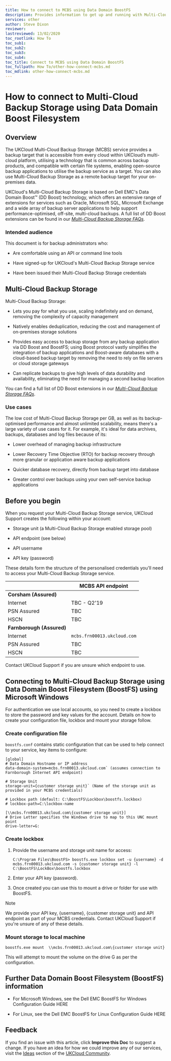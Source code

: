 ```yaml
---
title: How to connect to MCBS using Data Domain BoostFS
description: Provides information to get up and running with Multi-Cloud Backup Storage
services: other
author: Steve Dixon
reviewer:
lastreviewed: 13/02/2020
toc_rootlink: How To
toc_sub1:
toc_sub2:
toc_sub3:
toc_sub4:
toc_title: Connect to MCBS using Data Domain BoostFS
toc_fullpath: How To/other-how-connect-mcbs.md
toc_mdlink: other-how-connect-mcbs.md
---
```


# How to connect to Multi-Cloud Backup Storage using Data Domain Boost Filesystem

## Overview

The UKCloud Multi-Cloud Backup Storage (MCBS) service provides a backup target that is accessible from every cloud within UKCloud’s multi-cloud platform, utilising a technology that is common across backup products, and compatible with certain file systems, enabling open-source backup applications to utilise the backup service as a target. You can also use Multi-Cloud Backup Storage as a remote backup target for your on-premises data.

UKCloud's Multi-Cloud Backup Storage is based on Dell EMC's Data Domain Boost&trade; (DD Boost) technology, which offers an extensive range of extensions for services such as Oracle, Microsoft SQL, Microsoft Exchange and a wide array of backup server applications to help support performance-optimised, off-site, multi-cloud backups. A full list of DD Boost extensions can be found in our [*Multi-Cloud Backup Storage FAQs*](other-faq-mcbs.md).

### Intended audience

This document is for backup administrators who:

- Are comfortable using an API or command line tools

- Have signed-up for UKCloud's Multi-Cloud Backup Storage service

- Have been issued their Multi-Cloud Backup Storage credentials

## Multi-Cloud Backup Storage

Multi-Cloud Backup Storage:

- Lets you pay for what you use, scaling indefinitely and on demand, removing the complexity of capacity management

- Natively enables deduplication, reducing the cost and management of on-premises storage solutions

- Provides easy access to backup storage from any backup application via DD Boost and BoostFS; using Boost protocol vastly simplifies the integration of backup applications and Boost-aware databases with a cloud-based backup target by removing the need to rely on file servers or cloud storage gateways

- Can replicate backups to give high levels of data durability and availability, eliminating the need for managing a second backup location

You can find a full list of DD Boost extensions in our [*Multi-Cloud Backup Storage FAQs*](other-faq-mcbs.md).

### Use cases

The low cost of Multi-Cloud Backup Storage per GB, as well as its backup-optimised performance and almost unlimited scalability, means there's a large variety of use cases for it. For example, it's ideal for data archives, backups, databases and log files because of its:

- Lower overhead of managing backup infrastructure

- Lower Recovery Time Objective (RTO) for backup recovery through more granular or application aware backup applications

- Quicker database recovery, directly from backup target into database

- Greater control over backups using your own self-service backup applications

## Before you begin

When you request your Multi-Cloud Backup Storage service, UKCloud Support creates the following within your account:

- Storage unit (a Multi-Cloud Backup Storage enabled storage pool)

- API endpoint (see below)

- API username

- API key (password)

These details form the structure of the personalised credentials you'll need to access your Multi-Cloud Backup Storage service.

&nbsp;| MCBS API endpoint
------|-----------------
**Corsham (Assured)** |
Internet | TBC - Q2'19
PSN Assured | TBC
HSCN | TBC
**Farnborough (Assured)** |
Internet | `mcbs.frn00013.ukcloud.com`
PSN Assured | TBC
HSCN | TBC

Contact UKCloud Support if you are unsure which endpoint to use.

## Connecting to Multi-Cloud Backup Storage using Data Domain Boost Filesystem (BoostFS) using Microsoft Windows

For authentication we use local accounts, so you need to create a lockbox to store the password and key values for the account. Details on how to create your configuration file, lockbox and mount your storage follow.

### Create configuration file

`boostfs.conf` contains static configuration that can be used to help connect to your service, key items to configure:

``` none
[global]
# Data Domain Hostname or IP address
data-domain-system=mcbs.frn00013.ukcloud.com` (assumes connection to Farnborough Internet API endpoint)

# Storage Unit
storage-unit={customer storage unit}` (Name of the storage unit as provided in your MCBS credentials)

# Lockbox path (default: C:\BoostFS\Lockbox\boostfs.lockbox)
# lockbox-path=C:\lockbox-name

[\\mcbs.frn00013.ukcloud.com\{customer storage unit}]
# Drive Letter specifies the Windows drive to map to this UNC mount point
drive-letter=G:
```

### Create lockbox

1. Provide the username and storage unit name for access:

    `C:\Program Files\BoostFS> boostfs.exe lockbox set -u {username} -d mcbs.frn00013.ukcloud.com -s {customer storage unit} -l C:\BoostFS\LockBox\boostfs.lockbox`

2. Enter your API key (password).

3. Once created you can use this to mount a drive or folder for use with BoostFS.

> [!NOTE]
> We provide your API key, {username}, {customer storage unit} and API endpoint as part of your MCBS credentials. Contact UKCloud Support if you're unsure of any of these details.

### Mount storage to local machine

`boostfs.exe mount  \\mcbs.frn00013.ukcloud.com\{customer storage unit}`

This will attempt to mount the volume on the drive G as per the configuration.

## Further Data Domain Boost Filesystem (BoostFS) information

- For Microsoft Windows, see the Dell EMC BoostFS for Windows Configuration Guide HERE

- For Linux, see the Dell EMC BoostFS for Linux Configuration Guide HERE

## Feedback

If you find an issue with this article, click **Improve this Doc** to suggest a change. If you have an idea for how we could improve any of our services, visit the [Ideas](https://community.ukcloud.com/ideas) section of the [UKCloud Community](https://community.ukcloud.com).
